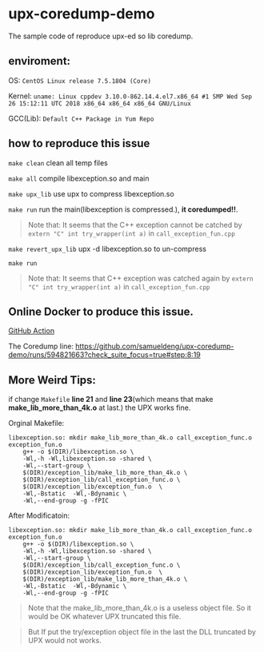 # upx-coredump-demo
The sample code of reproduce upx-ed so lib coredump.

## enviroment:
OS: `CentOS Linux release 7.5.1804 (Core)`

Kernel: `uname: Linux cppdev 3.10.0-862.14.4.el7.x86_64 #1 SMP Wed Sep 26 15:12:11 UTC 2018 x86_64 x86_64 x86_64 GNU/Linux`

GCC(Lib): `Default C++ Package in Yum Repo`


## how to reproduce this issue
`make clean` clean all temp files

`make all` compile libexception.so and main

`make upx_lib` use upx to compress libexception.so

`make run` run the main(libexception is compressed.), **it coredumped!!**.

> Note that: It seems that the C++ exception cannot be catched by `extern "C" int try_wrapper(int a)` in `call_exception_fun.cpp`

`make revert_upx_lib` upx -d libexception.so to un-compress

`make run`
> Note that: It seems that C++ exception was catched again by `extern "C" int try_wrapper(int a)` in `call_exception_fun.cpp`

## Online Docker to produce this issue.
[GitHub Action](https://github.com/samueldeng/upx-coredump-demo/actions)

The Coredump line:
https://github.com/samueldeng/upx-coredump-demo/runs/594821663?check_suite_focus=true#step:8:19

## More Weird Tips:
if change `Makefile` **line 21** and **line 23**(which means that make **make_lib_more_than_4k.o** at last.)
the UPX works fine.

Orginal Makefile:
```
libexception.so: mkdir make_lib_more_than_4k.o call_exception_func.o exception_fun.o
	g++ -o $(DIR)/libexception.so \
	-Wl,-h -Wl,libexception.so -shared \
	-Wl,--start-group \
	$(DIR)/exception_lib/make_lib_more_than_4k.o \
	$(DIR)/exception_lib/call_exception_func.o \
	$(DIR)/exception_lib/exception_fun.o  \
	-Wl,-Bstatic  -Wl,-Bdynamic \
	-Wl,--end-group -g -fPIC
```

After Modificatoin:
```
libexception.so: mkdir make_lib_more_than_4k.o call_exception_func.o exception_fun.o
	g++ -o $(DIR)/libexception.so \
	-Wl,-h -Wl,libexception.so -shared \
	-Wl,--start-group \
	$(DIR)/exception_lib/call_exception_func.o \
	$(DIR)/exception_lib/exception_fun.o  \
    $(DIR)/exception_lib/make_lib_more_than_4k.o \
	-Wl,-Bstatic  -Wl,-Bdynamic \
	-Wl,--end-group -g -fPIC
```

> Note that the make_lib_more_than_4k.o is a useless object file. So it would be OK whatever UPX truncated this file. 

> But If put the try/exception object file in the last the DLL truncated by UPX would not works.